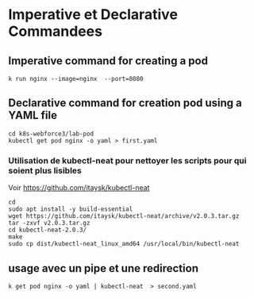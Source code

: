 # Imperative et Declarative Commandees
## Imperative command for creating a pod
```shell
k run nginx --image=nginx  --port=8080
```

## Declarative command for creation pod using a YAML file
```shell
cd k8s-webforce3/lab-pod
kubectl get pod nginx -o yaml > first.yaml
```
### Utilisation de kubectl-neat pour nettoyer les scripts pour qui soient plus lisibles
Voir https://github.com/itaysk/kubectl-neat
```shell
cd
sudo apt install -y build-essential
wget https://github.com/itaysk/kubectl-neat/archive/v2.0.3.tar.gz
tar -zxvf v2.0.3.tar.gz 
cd kubectl-neat-2.0.3/
make
sudo cp dist/kubectl-neat_linux_amd64 /usr/local/bin/kubectl-neat
```
## usage avec un pipe et une redirection 
```
k get pod nginx -o yaml | kubectl-neat  > second.yaml
```



